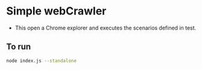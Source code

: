# Simple webCrawler

* This open a Chrome explorer and executes the scenarios defined in test.

## To run 
```bash
node index.js --standalone
```
